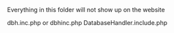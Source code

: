 Everything in this folder will not show up on the website

<!-- The dot does not do anything between dbh and inc -->
dbh.inc.php or dbhinc.php 
DatabaseHandler.include.php